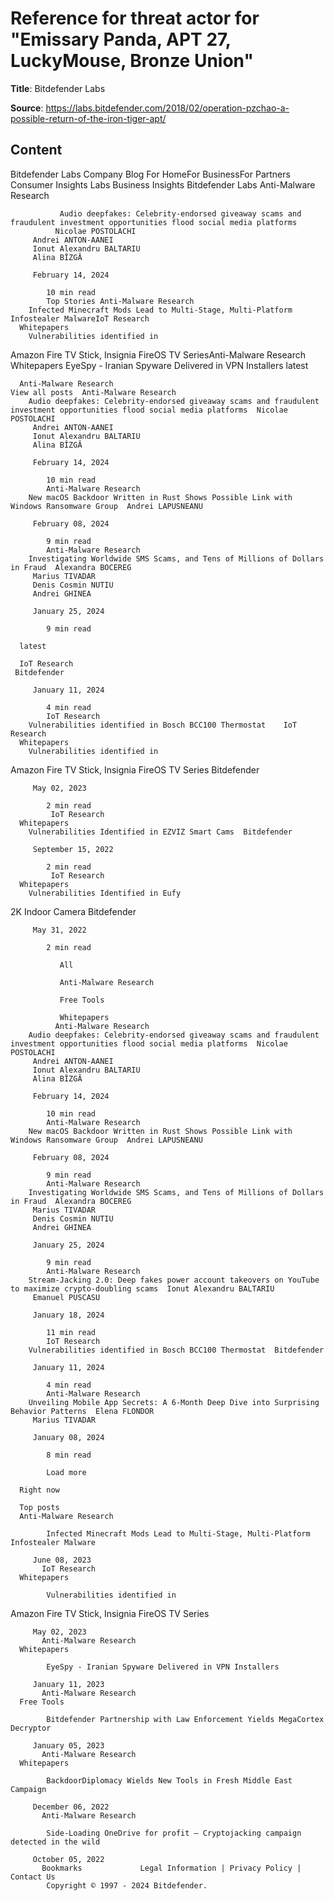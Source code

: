 # Reference for threat actor for "Emissary Panda, APT 27, LuckyMouse, Bronze Union"

**Title**: Bitdefender Labs

**Source**: https://labs.bitdefender.com/2018/02/operation-pzchao-a-possible-return-of-the-iron-tiger-apt/

## Content
Bitdefender Labs    Company
                   Blog
                     For HomeFor BusinessFor Partners Consumer Insights
            Labs
            Business Insights
                       Bitdefender Labs Anti-Malware Research
        
               Audio deepfakes: Celebrity-endorsed giveaway scams and fraudulent investment opportunities flood social media platforms
              Nicolae POSTOLACHI
         Andrei ANTON-AANEI
         Ionut Alexandru BALTARIU
         Alina BÎZGĂ
          
         February 14, 2024
         
            10 min read
            Top Stories Anti-Malware Research
        Infected Minecraft Mods Lead to Multi-Stage, Multi-Platform Infostealer MalwareIoT Research
      Whitepapers
        Vulnerabilities identified in
Amazon Fire TV Stick, Insignia
FireOS TV SeriesAnti-Malware Research
      Whitepapers
        EyeSpy - Iranian Spyware Delivered in VPN Installers 
      latest
    
      Anti-Malware Research
    View all posts  Anti-Malware Research
        Audio deepfakes: Celebrity-endorsed giveaway scams and fraudulent investment opportunities flood social media platforms  Nicolae POSTOLACHI
         Andrei ANTON-AANEI
         Ionut Alexandru BALTARIU
         Alina BÎZGĂ
          
         February 14, 2024
         
            10 min read
            Anti-Malware Research
        New macOS Backdoor Written in Rust Shows Possible Link with Windows Ransomware Group  Andrei LAPUSNEANU
          
         February 08, 2024
         
            9 min read
            Anti-Malware Research
        Investigating Worldwide SMS Scams, and Tens of Millions of Dollars in Fraud  Alexandra BOCEREG
         Marius TIVADAR
         Denis Cosmin NUTIU
         Andrei GHINEA
          
         January 25, 2024
         
            9 min read
            
      latest
    
      IoT Research
     Bitdefender
          
         January 11, 2024
         
            4 min read
            IoT Research
        Vulnerabilities identified in Bosch BCC100 Thermostat    IoT Research
      Whitepapers
        Vulnerabilities identified in
Amazon Fire TV Stick, Insignia
FireOS TV Series  Bitdefender
          
         May 02, 2023
         
            2 min read
             IoT Research
      Whitepapers
        Vulnerabilities Identified in EZVIZ Smart Cams  Bitdefender
          
         September 15, 2022
         
            2 min read
             IoT Research
      Whitepapers
        Vulnerabilities Identified in Eufy
2K Indoor Camera  Bitdefender
          
         May 31, 2022
         
            2 min read
            
               All
            
               Anti-Malware Research
            
               Free Tools
            
               Whitepapers
              Anti-Malware Research
        Audio deepfakes: Celebrity-endorsed giveaway scams and fraudulent investment opportunities flood social media platforms  Nicolae POSTOLACHI
         Andrei ANTON-AANEI
         Ionut Alexandru BALTARIU
         Alina BÎZGĂ
          
         February 14, 2024
         
            10 min read
            Anti-Malware Research
        New macOS Backdoor Written in Rust Shows Possible Link with Windows Ransomware Group  Andrei LAPUSNEANU
          
         February 08, 2024
         
            9 min read
            Anti-Malware Research
        Investigating Worldwide SMS Scams, and Tens of Millions of Dollars in Fraud  Alexandra BOCEREG
         Marius TIVADAR
         Denis Cosmin NUTIU
         Andrei GHINEA
          
         January 25, 2024
         
            9 min read
            Anti-Malware Research
        Stream-Jacking 2.0: Deep fakes power account takeovers on YouTube to maximize crypto-doubling scams  Ionut Alexandru BALTARIU
         Emanuel PUSCASU
          
         January 18, 2024
         
            11 min read
            IoT Research
        Vulnerabilities identified in Bosch BCC100 Thermostat  Bitdefender
          
         January 11, 2024
         
            4 min read
            Anti-Malware Research
        Unveiling Mobile App Secrets: A 6-Month Deep Dive into Surprising Behavior Patterns  Elena FLONDOR
         Marius TIVADAR
          
         January 08, 2024
         
            8 min read
            
            Load more
           
      Right now
    
      Top posts
      Anti-Malware Research
        
            Infected Minecraft Mods Lead to Multi-Stage, Multi-Platform Infostealer Malware
            
         June 08, 2023
           IoT Research
      Whitepapers
        
            Vulnerabilities identified in
Amazon Fire TV Stick, Insignia
FireOS TV Series
            
         May 02, 2023
           Anti-Malware Research
      Whitepapers
        
            EyeSpy - Iranian Spyware Delivered in VPN Installers
            
         January 11, 2023
           Anti-Malware Research
      Free Tools
        
            Bitdefender Partnership with Law Enforcement Yields MegaCortex Decryptor
            
         January 05, 2023
           Anti-Malware Research
      Whitepapers
        
            BackdoorDiplomacy Wields New Tools in Fresh Middle East Campaign
            
         December 06, 2022
           Anti-Malware Research
        
            Side-Loading OneDrive for profit – Cryptojacking campaign detected in the wild
            
         October 05, 2022
           Bookmarks             Legal Information | Privacy Policy | Contact Us 
            Copyright © 1997 - 2024 Bitdefender.
              